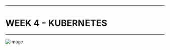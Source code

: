 -----------------------------
# WEEK 4 - KUBERNETES
-----------------------------

![image](https://github.com/fadil05me/devops20-dumbways-AhmadFadillah/assets/45775729/d9ace299-09a7-4c9b-8d6a-dbee16c8bfb8)
